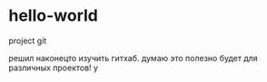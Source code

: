 # hello-world
project git


решил наконецто изучить гитхаб. думаю это полезно будет для различных проектов!
у
